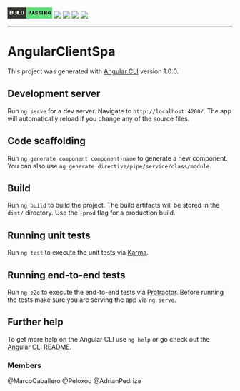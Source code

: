 <img src="https://github.com/MarcoCaballero/FFB_DAW/blob/master/Material%20adicional/EstadoRepositorio/build.png">

<img src="https://github.com/MarcoCaballero/FFB_DAW/blob/master/https://github.com/MarcoCaballero/FFB_DAW/tree/master/Material%20adicional/EstadoRepositorio/npm-version.png">

<img src="https://github.com/MarcoCaballero/FFB_DAW/blob/master/https://github.com/MarcoCaballero/FFB_DAW/tree/master/Material%20adicional/EstadoRepositorio/node-version.png">

<img src="https://github.com/MarcoCaballero/FFB_DAW/blob/master/https://github.com/MarcoCaballero/FFB_DAW/tree/master/Material%20adicional/EstadoRepositorio/styles.png">

<img src="https://github.com/MarcoCaballero/FFB_DAW/blob/master/https://github.com/MarcoCaballero/FFB_DAW/tree/master/Material%20adicional/EstadoRepositorio/TSLINT.png">

***

# AngularClientSpa

This project was generated with [Angular CLI](https://github.com/angular/angular-cli) version 1.0.0.

## Development server

Run `ng serve` for a dev server. Navigate to `http://localhost:4200/`. The app will automatically reload if you change any of the source files.

## Code scaffolding

Run `ng generate component component-name` to generate a new component. You can also use `ng generate directive/pipe/service/class/module`.

## Build

Run `ng build` to build the project. The build artifacts will be stored in the `dist/` directory. Use the `-prod` flag for a production build.

## Running unit tests

Run `ng test` to execute the unit tests via [Karma](https://karma-runner.github.io).

## Running end-to-end tests

Run `ng e2e` to execute the end-to-end tests via [Protractor](http://www.protractortest.org/).
Before running the tests make sure you are serving the app via `ng serve`.

## Further help

To get more help on the Angular CLI use `ng help` or go check out the [Angular CLI README](https://github.com/angular/angular-cli/blob/master/README.md).

### Members
@MarcoCaballero
@Peloxoo
@AdrianPedriza
